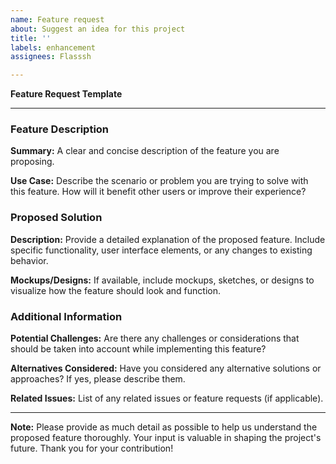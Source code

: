 ```yaml
---
name: Feature request
about: Suggest an idea for this project
title: ''
labels: enhancement
assignees: Flasssh

---
```


**Feature Request Template**

---

### Feature Description

**Summary:**
A clear and concise description of the feature you are proposing.

**Use Case:**
Describe the scenario or problem you are trying to solve with this feature. How will it benefit other users or improve their experience?

### Proposed Solution

**Description:**
Provide a detailed explanation of the proposed feature. Include specific functionality, user interface elements, or any changes to existing behavior.

**Mockups/Designs:**
If available, include mockups, sketches, or designs to visualize how the feature should look and function.

### Additional Information

**Potential Challenges:**
Are there any challenges or considerations that should be taken into account while implementing this feature?

**Alternatives Considered:**
Have you considered any alternative solutions or approaches? If yes, please describe them.

**Related Issues:**
List of any related issues or feature requests (if applicable).

---

**Note:** Please provide as much detail as possible to help us understand the proposed feature thoroughly. Your input is valuable in shaping the project's future. Thank you for your contribution!
